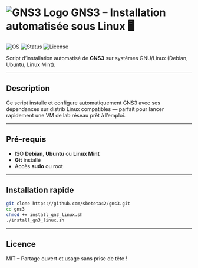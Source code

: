 # ![GNS3 Logo](https://upload.wikimedia.org/wikipedia/commons/thumb/7/7d/Windows_Domain_Controller_Logo.png/200px-Windows_Domain_Controller_Logo.png?text=GNS3) GNS3 – Installation automatisée sous Linux  🖥️

![OS](https://img.shields.io/badge/OS-Debian%20%7C%20Ubuntu%20%7C%20LinuxMint-blue)
![Status](https://img.shields.io/badge/Status-Automated%20Install-ready-success)
![License](https://img.shields.io/badge/License-MIT-green)

Script d’installation automatisé de **GNS3** sur systèmes GNU/Linux (Debian, Ubuntu, Linux Mint).

---
## Description
Ce script installe et configure automatiquement GNS3 avec ses dépendances sur distrib Linux compatibles — parfait pour lancer rapidement une VM de lab réseau prêt à l’emploi.

---

##  Pré-requis  
- ISO **Debian**, **Ubuntu** ou **Linux Mint**  
- **Git** installé  
- Accès **sudo** ou root

---

##  Installation rapide  
```bash
git clone https://github.com/sbeteta42/gns3.git
cd gns3
chmod +x install_gn3_linux.sh
./install_gn3_linux.sh
```
---

## Licence
MIT – Partage ouvert et usage sans prise de tête !
